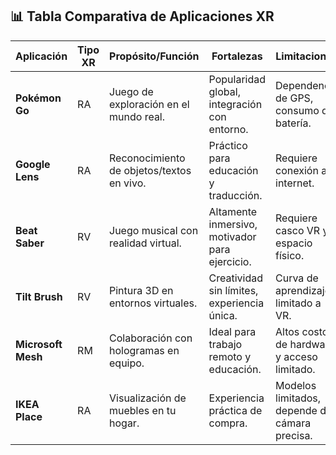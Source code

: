 ## 📊 Tabla Comparativa de Aplicaciones XR

| Aplicación         | Tipo XR | Propósito/Función                         | Fortalezas                                    | Limitaciones                                   |
|--------------------|---------|-------------------------------------------|-----------------------------------------------|-----------------------------------------------|
| **Pokémon Go**     | RA      | Juego de exploración en el mundo real.    | Popularidad global, integración con entorno.  | Dependencia de GPS, consumo de batería.       |
| **Google Lens**   | RA      | Reconocimiento de objetos/textos en vivo. | Práctico para educación y traducción.         | Requiere conexión a internet.                 |
| **Beat Saber**     | RV      | Juego musical con realidad virtual.       | Altamente inmersivo, motivador para ejercicio.| Requiere casco VR y espacio físico.           |
| **Tilt Brush**     | RV      | Pintura 3D en entornos virtuales.         | Creatividad sin límites, experiencia única.   | Curva de aprendizaje, limitado a VR.          |
| **Microsoft Mesh** | RM      | Colaboración con hologramas en equipo.    | Ideal para trabajo remoto y educación.        | Altos costos de hardware y acceso limitado.   |
| **IKEA Place**     | RA      | Visualización de muebles en tu hogar.     | Experiencia práctica de compra.               | Modelos limitados, depende de cámara precisa. |

